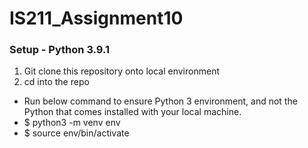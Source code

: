 # IS211_Assignment10

### Setup - Python 3.9.1

1. Git clone this repository onto local environment
2. cd into the repo
  * Run below command to ensure Python 3 environment, and not the Python that comes installed with your local machine.
  * $ python3 -m venv env
  * $ source env/bin/activate

